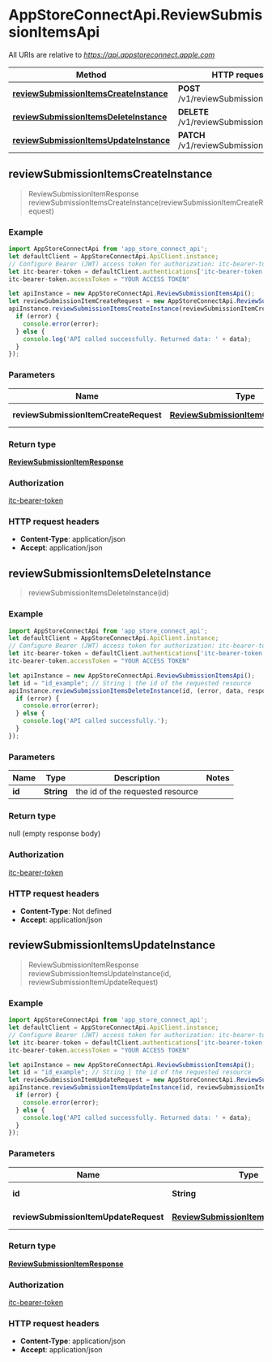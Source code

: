# AppStoreConnectApi.ReviewSubmissionItemsApi

All URIs are relative to *https://api.appstoreconnect.apple.com*

Method | HTTP request | Description
------------- | ------------- | -------------
[**reviewSubmissionItemsCreateInstance**](ReviewSubmissionItemsApi.md#reviewSubmissionItemsCreateInstance) | **POST** /v1/reviewSubmissionItems | 
[**reviewSubmissionItemsDeleteInstance**](ReviewSubmissionItemsApi.md#reviewSubmissionItemsDeleteInstance) | **DELETE** /v1/reviewSubmissionItems/{id} | 
[**reviewSubmissionItemsUpdateInstance**](ReviewSubmissionItemsApi.md#reviewSubmissionItemsUpdateInstance) | **PATCH** /v1/reviewSubmissionItems/{id} | 



## reviewSubmissionItemsCreateInstance

> ReviewSubmissionItemResponse reviewSubmissionItemsCreateInstance(reviewSubmissionItemCreateRequest)



### Example

```javascript
import AppStoreConnectApi from 'app_store_connect_api';
let defaultClient = AppStoreConnectApi.ApiClient.instance;
// Configure Bearer (JWT) access token for authorization: itc-bearer-token
let itc-bearer-token = defaultClient.authentications['itc-bearer-token'];
itc-bearer-token.accessToken = "YOUR ACCESS TOKEN"

let apiInstance = new AppStoreConnectApi.ReviewSubmissionItemsApi();
let reviewSubmissionItemCreateRequest = new AppStoreConnectApi.ReviewSubmissionItemCreateRequest(); // ReviewSubmissionItemCreateRequest | ReviewSubmissionItem representation
apiInstance.reviewSubmissionItemsCreateInstance(reviewSubmissionItemCreateRequest, (error, data, response) => {
  if (error) {
    console.error(error);
  } else {
    console.log('API called successfully. Returned data: ' + data);
  }
});
```

### Parameters


Name | Type | Description  | Notes
------------- | ------------- | ------------- | -------------
 **reviewSubmissionItemCreateRequest** | [**ReviewSubmissionItemCreateRequest**](ReviewSubmissionItemCreateRequest.md)| ReviewSubmissionItem representation | 

### Return type

[**ReviewSubmissionItemResponse**](ReviewSubmissionItemResponse.md)

### Authorization

[itc-bearer-token](../README.md#itc-bearer-token)

### HTTP request headers

- **Content-Type**: application/json
- **Accept**: application/json


## reviewSubmissionItemsDeleteInstance

> reviewSubmissionItemsDeleteInstance(id)



### Example

```javascript
import AppStoreConnectApi from 'app_store_connect_api';
let defaultClient = AppStoreConnectApi.ApiClient.instance;
// Configure Bearer (JWT) access token for authorization: itc-bearer-token
let itc-bearer-token = defaultClient.authentications['itc-bearer-token'];
itc-bearer-token.accessToken = "YOUR ACCESS TOKEN"

let apiInstance = new AppStoreConnectApi.ReviewSubmissionItemsApi();
let id = "id_example"; // String | the id of the requested resource
apiInstance.reviewSubmissionItemsDeleteInstance(id, (error, data, response) => {
  if (error) {
    console.error(error);
  } else {
    console.log('API called successfully.');
  }
});
```

### Parameters


Name | Type | Description  | Notes
------------- | ------------- | ------------- | -------------
 **id** | **String**| the id of the requested resource | 

### Return type

null (empty response body)

### Authorization

[itc-bearer-token](../README.md#itc-bearer-token)

### HTTP request headers

- **Content-Type**: Not defined
- **Accept**: application/json


## reviewSubmissionItemsUpdateInstance

> ReviewSubmissionItemResponse reviewSubmissionItemsUpdateInstance(id, reviewSubmissionItemUpdateRequest)



### Example

```javascript
import AppStoreConnectApi from 'app_store_connect_api';
let defaultClient = AppStoreConnectApi.ApiClient.instance;
// Configure Bearer (JWT) access token for authorization: itc-bearer-token
let itc-bearer-token = defaultClient.authentications['itc-bearer-token'];
itc-bearer-token.accessToken = "YOUR ACCESS TOKEN"

let apiInstance = new AppStoreConnectApi.ReviewSubmissionItemsApi();
let id = "id_example"; // String | the id of the requested resource
let reviewSubmissionItemUpdateRequest = new AppStoreConnectApi.ReviewSubmissionItemUpdateRequest(); // ReviewSubmissionItemUpdateRequest | ReviewSubmissionItem representation
apiInstance.reviewSubmissionItemsUpdateInstance(id, reviewSubmissionItemUpdateRequest, (error, data, response) => {
  if (error) {
    console.error(error);
  } else {
    console.log('API called successfully. Returned data: ' + data);
  }
});
```

### Parameters


Name | Type | Description  | Notes
------------- | ------------- | ------------- | -------------
 **id** | **String**| the id of the requested resource | 
 **reviewSubmissionItemUpdateRequest** | [**ReviewSubmissionItemUpdateRequest**](ReviewSubmissionItemUpdateRequest.md)| ReviewSubmissionItem representation | 

### Return type

[**ReviewSubmissionItemResponse**](ReviewSubmissionItemResponse.md)

### Authorization

[itc-bearer-token](../README.md#itc-bearer-token)

### HTTP request headers

- **Content-Type**: application/json
- **Accept**: application/json

